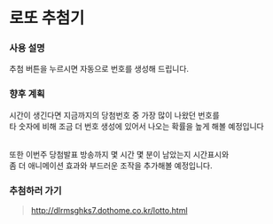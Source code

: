 # 로또 추첨기

### 사용 설명

추첨 버튼을 누르시면 자동으로 번호를 생성해 드립니다.

### 향후 계획

시간이 생긴다면 지금까지의 당첨번호 중 가장 많이 나왔던 번호를<br/>
타 숫자에 비해 조금 더 번호 생성에 있어서 나오는 확률을 높게 해볼 예정입니다<br/>
<br/>

또한 이번주 당첨발표 방송까지 몇 시간 몇 분이 남았는지 시간표시와<br/>
좀 더 애니메이션 효과와 부드러운 조작을 추가해볼 예정입니다.<br/>

### 추첨하러 가기

> http://dlrmsghks7.dothome.co.kr/lotto.html
